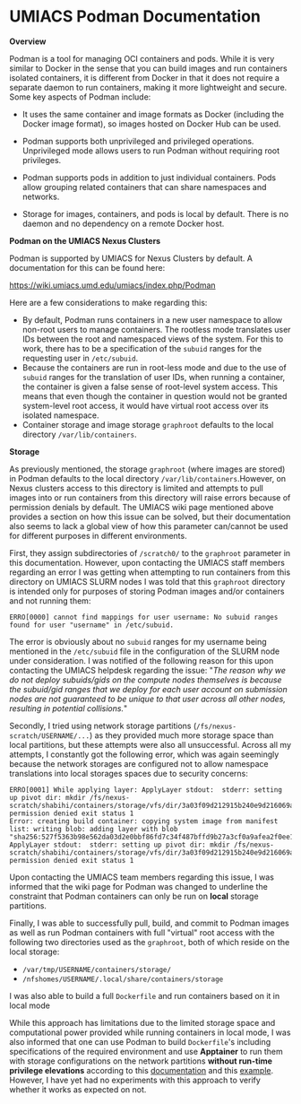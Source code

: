 # UMIACS Podman Documentation
**Overview**

Podman is a tool for managing OCI containers and pods. While it is very similar to Docker in the sense that you can build images and run containers isolated containers, it is different from Docker in that it does not require a separate daemon to run containers, making it more lightweight and secure. Some key aspects of Podman include:

- It uses the same container and image formats as Docker (including the Docker image format), so images hosted on Docker Hub can be used. 

- Podman supports both unprivileged and privileged operations. Unprivileged mode allows users to run Podman without requiring root privileges. 

- Podman supports pods in addition to just individual containers. Pods allow grouping related containers that can share namespaces and networks.

- Storage for images, containers, and pods is local by default. There is no daemon and no dependency on a remote Docker host.

**Podman on the UMIACS Nexus Clusters**

Podman is supported by UMIACS for Nexus Clusters by default. A documentation for this can be found here: 

https://wiki.umiacs.umd.edu/umiacs/index.php/Podman

Here are a few considerations to make regarding this:

- By default, Podman runs containers in a new user namespace to allow non-root users to manage containers. The rootless mode translates user IDs between the root and namespaced views of the system. For this to work, there has to be a specification of the `subuid` ranges for the requesting user in `/etc/subuid`.
- Because the containers are run in root-less mode and due to the use of `subuid` ranges for the translation of user IDs, when running a container, the container is given a false sense of root-level system access. This means that even though the container in question would not be granted system-level root access, it would have virtual root access over its isolated namespace.
- Container storage and image storage `graphroot` defaults to the local directory `/var/lib/containers`.

**Storage**

As previously mentioned, the storage `graphroot` (where images are stored) in Podman defaults to the local directory `/var/lib/containers`.However, on Nexus clusters access to this directory is limited and attempts to pull images into or run containers from this directory will raise errors because of permission denials by default. The UMIACS wiki page mentioned above provides a section on how this issue can be solved, but their documentation also seems to lack a global view of how this parameter can/cannot be used for different purposes in different environments.

First, they assign subdirectories of `/scratch0/` to the `graphroot` parameter in this documentation. However, upon contacting the UMIACS staff members regarding an error I was getting when attempting to run containers from this directory on UMIACS SLURM nodes I was told that this `graphroot` directory is intended only for purposes of storing Podman images and/or containers and not running them:
```.
ERRO[0000] cannot find mappings for user username: No subuid ranges found for user "username" in /etc/subuid.
```
The error is obviously about no `subuid` ranges for my username being mentioned in the `/etc/subuid` file in the configuration of the SLURM node under consideration. I was notified of the following reason for this upon contacting the UMIACS helpdesk regarding the issue: "_The reason why we do not deploy subuids/gids on the compute nodes themselves is because the subuid/gid ranges that we deploy for each user account on submission nodes are not guaranteed to be unique to that user across all other nodes, resulting in potential collisions._"

Secondly, I tried using network storage partitions (`/fs/nexus-scratch/USERNAME/...`) as they provided much more storage space than local partitions, but these attempts were also all unsuccessful. Across all my attempts, I constantly got the following error, which was again seemingly because the network storages are configured not to allow namespace translations into local storages spaces due to security concerns:

```
ERRO[0001] While applying layer: ApplyLayer stdout:  stderr: setting up pivot dir: mkdir /fs/nexus-scratch/shabihi/containers/storage/vfs/dir/3a03f09d212915b240e9d216069aba5652ed4765c7e4b098c65e71860d47b8e1/.pivot_root3600685657: permission denied exit status 1
Error: creating build container: copying system image from manifest list: writing blob: adding layer with blob "sha256:527f5363b98e562da03d2e0bbf86fd7c34f487bffd9b27a3cf0a9afea2f0ee1f": ApplyLayer stdout:  stderr: setting up pivot dir: mkdir /fs/nexus-scratch/shabihi/containers/storage/vfs/dir/3a03f09d212915b240e9d216069aba5652ed4765c7e4b098c65e71860d47b8e1/.pivot_root3600685657: permission denied exit status 1
```

Upon contacting the UMIACS team members regarding this issue, I was informed that the wiki page for Podman was changed to underline the constraint that Podman containers can only be run on **local** storage partitions. 

Finally, I was able to successfully pull, build, and commit to Podman images as well as run Podman containers with full "virtual" root access with the following two directories used as the `graphroot`, both of which reside on the local storage:
- `/var/tmp/USERNAME/containers/storage/`
- `/nfshomes/USERNAME/.local/share/containers/storage`

I was also able to build a full `Dockerfile` and run containers based on it in local mode

While this approach has limitations due to the limited storage space and computational power provided while running containers in local mode, I was also informed that one can use Podman to build `Dockerfile`'s including specifications of the required environment and use **Apptainer** to run them with storage configurations on the network partitions **without run-time privilege elevations** according to this [documentation](https://wiki.umiacs.umd.edu/umiacs/index.php/Apptainer) and this [example](https://gitlab.umiacs.umd.edu/derek/gpudocker). However, I have yet had no experiments with this approach to verify whether it works as expected on not.
